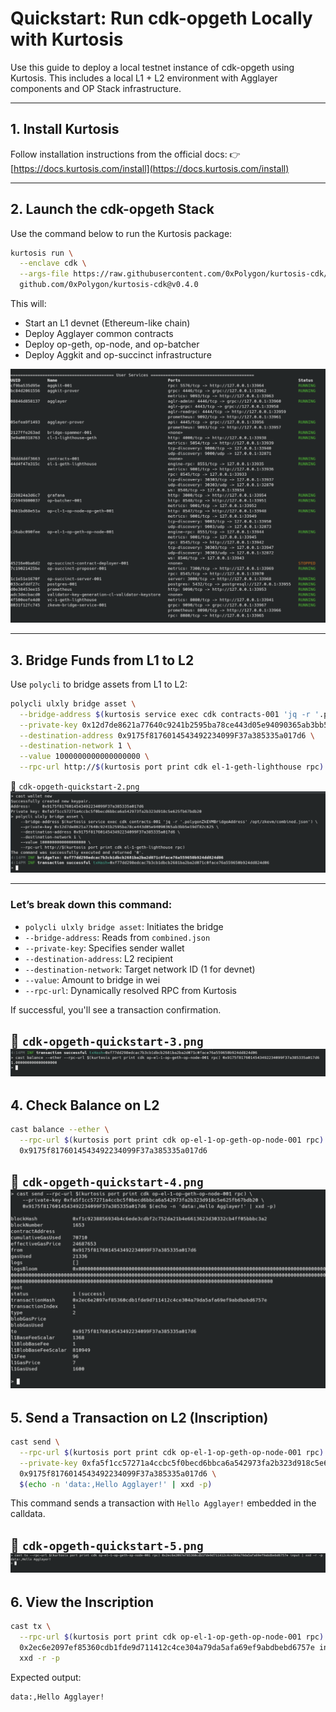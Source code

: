 # Quickstart: Run cdk-opgeth Locally with Kurtosis

Use this guide to deploy a local testnet instance of cdk-opgeth using Kurtosis. This includes a local L1 + L2 environment with Agglayer components and OP Stack infrastructure.

---

## 1. Install Kurtosis

Follow installation instructions from the official docs:
👉 [https://docs.kurtosis.com/install](https://docs.kurtosis.com/install)

---

## 2. Launch the cdk-opgeth Stack

Use the command below to run the Kurtosis package:

```bash
kurtosis run \
  --enclave cdk \
  --args-file https://raw.githubusercontent.com/0xPolygon/kurtosis-cdk/refs/tags/v0.4.0/.github/tests/chains/op-succinct.yml \
  github.com/0xPolygon/kurtosis-cdk@v0.4.0
```

This will:

* Start an L1 devnet (Ethereum-like chain)
* Deploy Agglayer common contracts
* Deploy op-geth, op-node, and op-batcher
* Deploy Aggkit and op-succinct infrastructure

![Kurtosis service output](../../img/cdk/cdk-opgeth-quickstart-1.png)

---

## 3. Bridge Funds from L1 to L2

Use `polycli` to bridge assets from L1 to L2:

```bash
polycli ulxly bridge asset \
  --bridge-address $(kurtosis service exec cdk contracts-001 'jq -r '.polygonZkEVMBridgeAddress' /opt/zkevm/combined.json') \
  --private-key 0x12d7de8621a77640c9241b2595ba78ce443d05e94090365ab3bb5e19df82c625 \
  --destination-address 0x9175f8176014543492234099F37a385335a017d6 \
  --destination-network 1 \
  --value 1000000000000000000 \
  --rpc-url http://$(kurtosis port print cdk el-1-geth-lighthouse rpc)
```

📸 `cdk-opgeth-quickstart-2.png`
![Kurtosis service output](../../img/cdk/cdk-opgeth-quickstart-2.png)

---

### Let’s break down this command:

* `polycli ulxly bridge asset`: Initiates the bridge
* `--bridge-address`: Reads from `combined.json`
* `--private-key`: Specifies sender wallet
* `--destination-address`: L2 recipient
* `--destination-network`: Target network ID (1 for devnet)
* `--value`: Amount to bridge in wei
* `--rpc-url`: Dynamically resolved RPC from Kurtosis

If successful, you'll see a transaction confirmation.

📸 `cdk-opgeth-quickstart-3.png`
![Kurtosis service output](../../img/cdk/cdk-opgeth-quickstart-3.png)
---

## 4. Check Balance on L2

```bash
cast balance --ether \
  --rpc-url $(kurtosis port print cdk op-el-1-op-geth-op-node-001 rpc) \
  0x9175f8176014543492234099F37a385335a017d6
```

📸 `cdk-opgeth-quickstart-4.png`
![Kurtosis service output](../../img/cdk/cdk-opgeth-quickstart-4.png)
---

## 5. Send a Transaction on L2 (Inscription)

```bash
cast send \
  --rpc-url $(kurtosis port print cdk op-el-1-op-geth-op-node-001 rpc) \
  --private-key 0xfa5f1cc57271a4ccbc5f0becd6bbca6a542973fa2b323d918c5e625fb67bdb20 \
  0x9175f8176014543492234099F37a385335a017d6 \
  $(echo -n 'data:,Hello Agglayer!' | xxd -p)
```

This command sends a transaction with `Hello Agglayer!` embedded in the calldata.

📸 `cdk-opgeth-quickstart-5.png`
![Kurtosis service output](../../img/cdk/cdk-opgeth-quickstart-5.png)
---

## 6. View the Inscription

```bash
cast tx \
  --rpc-url $(kurtosis port print cdk op-el-1-op-geth-op-node-001 rpc) \
  0x2ec6e2097ef85360cdb1fde9d711412c4ce304a79da5afa69ef9abdbebd6757e input | \
  xxd -r -p
```

Expected output:

```bash
data:,Hello Agglayer!
```
